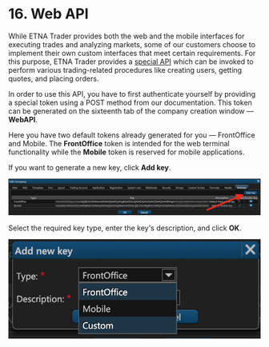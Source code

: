 # 16. Web API

While ETNA Trader provides both the web and the mobile interfaces for executing trades and analyzing markets, some of our customers choose to implement their own custom interfaces that meet certain requirements. For this purpose, ETNA Trader provides a [special API](https://etnatraderapi.atlassian.net/wiki/spaces/PAPI/overview) which can be invoked to perform various trading-related procedures like creating users, getting quotes, and placing orders.

In order to use this API, you have to first authenticate yourself by providing a special token using a POST method from our documentation. This token can be generated on the sixteenth tab of the company creation window — **WebAPI**. 

Here you have two default tokens already generated for you — FrontOffice and Mobile. The **FrontOffice** token is intended for the web terminal functionality while the **Mobile** token is reserved for mobile applications.

If you want to generate a new key, click **Add key**.

![](../../.gitbook/assets/screenshot-2019-01-23-at-21.27.55.png)

Select the required key type, enter the key's description, and click **OK**.

![](../../.gitbook/assets/screenshot-2019-01-23-at-21.28.50.png)



